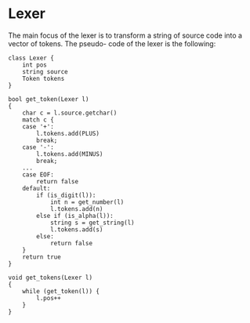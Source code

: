 # Lexer

The main focus of the lexer is to transform a string
of source code into a vector of tokens. The pseudo-
code of the lexer is the following:

```
class Lexer {
    int pos
    string source
    Token tokens
}

bool get_token(Lexer l)
{
    char c = l.source.getchar()
    match c {
    case '+':
        l.tokens.add(PLUS)
        break;
    case '-':
        l.tokens.add(MINUS)
        break;
    ...
    case EOF:
        return false
    default:
        if (is_digit(l)):
            int n = get_number(l)
            l.tokens.add(n)
        else if (is_alpha(l)):
            string s = get_string(l)
            l.tokens.add(s)
        else:
            return false
    }
    return true
}

void get_tokens(Lexer l)
{
    while (get_token(l)) {
        l.pos++
    }
}

```
